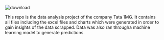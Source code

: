 ![download](https://github.com/rishi1500/Tata-1mg-WEb-Scrapping/assets/95222081/c6b3dd72-db68-4955-9925-1262124c8c28)


This repo is the data analysis project of the company Tata 1MG. It contains all files including the excel files and charts which were generated in order to gain insights of the data scrapped. Data was also ran througha machine learning model to generate predictions.
